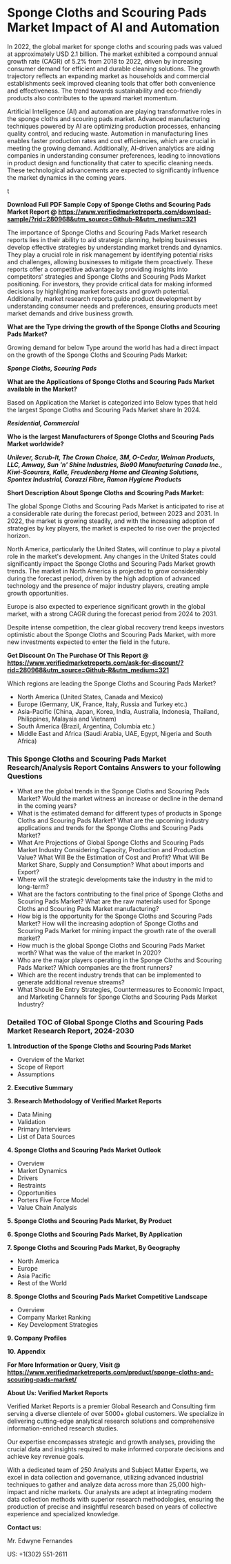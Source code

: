 <meta name="title" content="Global Sponge Cloths and Scouring Pads Market Impact of AI and Automation"><meta name="description" content="In 2022, the global market for sponge cloths and scouring pads was valued at approximately USD 2.1 billion. The market exhibited a compound annual growth rate (CAGR) o"><meta name="title" content="Sponge Cloths and Scouring Pads Market Size, Share, Scope, Trends, Growth, Opportunities, Analysis, Forecast"><h1>Sponge Cloths and Scouring Pads Market Impact of AI and Automation</h1><p>In 2022, the global market for sponge cloths and scouring pads was valued at approximately USD 2.1 billion. The market exhibited a compound annual growth rate (CAGR) of 5.2% from 2018 to 2022, driven by increasing consumer demand for efficient and durable cleaning solutions. The growth trajectory reflects an expanding market as households and commercial establishments seek improved cleaning tools that offer both convenience and effectiveness. The trend towards sustainability and eco-friendly products also contributes to the upward market momentum.</p><p>Artificial Intelligence (AI) and automation are playing transformative roles in the sponge cloths and scouring pads market. Advanced manufacturing techniques powered by AI are optimizing production processes, enhancing quality control, and reducing waste. Automation in manufacturing lines enables faster production rates and cost efficiencies, which are crucial in meeting the growing demand. Additionally, AI-driven analytics are aiding companies in understanding consumer preferences, leading to innovations in product design and functionality that cater to specific cleaning needs. These technological advancements are expected to significantly influence the market dynamics in the coming years.</p>t</p><p id="" class=""><strong>Download Full PDF Sample Copy of Sponge Cloths and Scouring Pads Market Report @ <a href="https://www.verifiedmarketreports.com/download-sample/?rid=280968&utm_source=Github-R&utm_medium=321" target="_blank">https://www.verifiedmarketreports.com/download-sample/?rid=280968&utm_source=Github-R&utm_medium=321</a></strong></p><p>The importance of&nbsp;Sponge Cloths and Scouring Pads Market research reports lies in their ability to aid strategic planning, helping businesses develop effective strategies by understanding market trends and dynamics. They play a crucial role in risk management by identifying potential risks and challenges, allowing businesses to mitigate them proactively. These reports offer a competitive advantage by providing insights into competitors' strategies and Sponge Cloths and Scouring Pads Market positioning. For investors, they provide critical data for making informed decisions by highlighting market forecasts and growth potential. Additionally, market research reports guide product development by understanding consumer needs and preferences, ensuring products meet market demands and drive business growth.</p><p><strong>What are the&nbsp;Type driving the growth of the Sponge Cloths and Scouring Pads Market?</strong></p><p id="" class="">Growing demand for below Type around the world has had a direct impact on the growth of the Sponge Cloths and Scouring Pads Market:</p><em><strong>Sponge Cloths, Scouring Pads</strong></em></p><strong>What are the&nbsp;Applications&nbsp;of Sponge Cloths and Scouring Pads Market available in the Market?</strong></p><p id="" class="">Based on Application the Market is categorized into Below types that held the largest Sponge Cloths and Scouring Pads Market share In 2024.</p><em><strong>Residential, Commercial</strong></em></p><strong>Who is the largest Manufacturers of Sponge Cloths and Scouring Pads Market worldwide?</strong></p><p><em><strong>Unilever, Scrub-It, The Crown Choice, 3M, O-Cedar, Weiman Products, LLC, Amway, Sun 'n' Shine Industries, Bio90 Manufacturing Canada Inc., Kiwi-Scourers, Kalle, Freudenberg Home and Cleaning Solutions, Spontex Industrial, Corazzi Fibre, Ramon Hygiene Products</strong></em></p><p id="" class=""><strong>Short Description About Sponge Cloths and Scouring Pads Market:</strong></p><p>The global Sponge Cloths and Scouring Pads Market is anticipated to rise at a considerable rate during the forecast period, between 2023 and 2031. In 2022, the market is growing steadily, and with the increasing adoption of strategies by key players, the market is expected to rise over the projected horizon.</p><p>North America, particularly the United States, will continue to play a pivotal role in the market's development. Any changes in the United States could significantly impact the Sponge Cloths and Scouring Pads Market growth trends. The market in North America is projected to grow considerably during the forecast period, driven by the high adoption of advanced technology and the presence of major industry players, creating ample growth opportunities.</p><p>Europe is also expected to experience significant growth in the global market, with a strong CAGR during the forecast period from 2024 to 2031.</p><p>Despite intense competition, the clear global recovery trend keeps investors optimistic about the Sponge Cloths and Scouring Pads Market, with more new investments expected to enter the field in the future.</p><p id="" class=""><strong>Get Discount On The Purchase Of This Report @ <a href="https://www.verifiedmarketreports.com/ask-for-discount/?rid=280968&utm_source=Github-R&utm_medium=321" target="_blank">https://www.verifiedmarketreports.com/ask-for-discount/?rid=280968&utm_source=Github-R&utm_medium=321</a></strong></p>Which regions are leading the Sponge Cloths and Scouring Pads Market?</p><ul><li>North America (United States, Canada and Mexico)</li><li>Europe (Germany, UK, France, Italy, Russia and Turkey etc.)</li><li>Asia-Pacific (China, Japan, Korea, India, Australia, Indonesia, Thailand, Philippines, Malaysia and Vietnam)</li><li>South America (Brazil, Argentina, Columbia etc.)</li><li>Middle East and Africa (Saudi Arabia, UAE, Egypt, Nigeria and South Africa)</li></ul><h3 id="" class="">This Sponge Cloths and Scouring Pads Market Research/Analysis Report Contains Answers to your following Questions</h3><ul><li>What are the global trends in the Sponge Cloths and Scouring Pads Market? Would the market witness an increase or decline in the demand in the coming years?</li><li>What is the estimated demand for different types of products in Sponge Cloths and Scouring Pads Market? What are the upcoming industry applications and trends for the Sponge Cloths and Scouring Pads Market?</li><li>What Are Projections of Global Sponge Cloths and Scouring Pads Market Industry Considering Capacity, Production and Production Value? What Will Be the Estimation of Cost and Profit? What Will Be Market Share, Supply and Consumption? What about imports and Export?</li><li>Where will the strategic developments take the industry in the mid to long-term?</li><li>What are the factors contributing to the final price of Sponge Cloths and Scouring Pads Market? What are the raw materials used for Sponge Cloths and Scouring Pads Market manufacturing?</li><li>How big is the opportunity for the Sponge Cloths and Scouring Pads Market? How will the increasing adoption of Sponge Cloths and Scouring Pads Market for mining impact the growth rate of the overall market?</li><li>How much is the global Sponge Cloths and Scouring Pads Market worth? What was the value of the market In 2020?</li><li>Who are the major players operating in the Sponge Cloths and Scouring Pads Market? Which companies are the front runners?</li><li>Which are the recent industry trends that can be implemented to generate additional revenue streams?</li><li>What Should Be Entry Strategies, Countermeasures to Economic Impact, and Marketing Channels for Sponge Cloths and Scouring Pads Market Industry?</li></ul><h3 id="" class="">Detailed TOC of Global Sponge Cloths and Scouring Pads Market Research Report, 2024-2030</h3><p id="" class=""><strong>1. Introduction of the Sponge Cloths and Scouring Pads Market</strong></p><ul><li>Overview of the Market</li><li>Scope of Report</li><li>Assumptions</li></ul><p id="" class=""><strong>2. Executive Summary</strong></p><p id="" class=""><strong>3. Research Methodology of Verified Market Reports</strong></p><ul><li>Data Mining</li><li>Validation</li><li>Primary Interviews</li><li>List of Data Sources</li></ul><p id="" class=""><strong>4. Sponge Cloths and Scouring Pads Market Outlook</strong></p><ul><li>Overview</li><li>Market Dynamics</li><li>Drivers</li><li>Restraints</li><li>Opportunities</li><li>Porters Five Force Model</li><li>Value Chain Analysis</li></ul><p id="" class=""><strong>5. Sponge Cloths and Scouring Pads Market, By Product</strong></p><p id="" class=""><strong>6. Sponge Cloths and Scouring Pads Market, By Application</strong></p><p id="" class=""><strong>7. Sponge Cloths and Scouring Pads Market, By Geography</strong></p><ul><li>North America</li><li>Europe</li><li>Asia Pacific</li><li>Rest of the World</li></ul><p id="" class=""><strong>8. Sponge Cloths and Scouring Pads Market Competitive Landscape</strong></p><ul><li>Overview</li><li>Company Market Ranking</li><li>Key Development Strategies</li></ul><p id="" class=""><strong>9. Company Profiles</strong></p><p id="" class=""><strong>10. Appendix</strong></p><p id="" class=""><strong>For More Information or Query, Visit @ <a href="https://www.verifiedmarketreports.com/product/sponge-cloths-and-scouring-pads-market/" target="_blank">https://www.verifiedmarketreports.com/product/sponge-cloths-and-scouring-pads-market/</a></strong></p><p id="" class=""><strong>About Us: Verified Market Reports</strong></p><p id="" class="">Verified Market Reports is a premier Global Research and Consulting firm serving a diverse clientele of over 5000+ global customers. We specialize in delivering cutting-edge analytical research solutions and comprehensive information-enriched research studies.</p><p id="" class="">Our expertise encompasses strategic and growth analyses, providing the crucial data and insights required to make informed corporate decisions and achieve key revenue goals.</p><p id="" class="">With a dedicated team of 250 Analysts and Subject Matter Experts, we excel in data collection and governance, utilizing advanced industrial techniques to gather and analyze data across more than 25,000 high-impact and niche markets. Our analysts are adept at integrating modern data collection methods with superior research methodologies, ensuring the production of precise and insightful research based on years of collective experience and specialized knowledge.</p><p id="" class=""><strong>Contact us:</strong></p><p id="" class="">Mr. Edwyne Fernandes</p><p id="" class="">US: +1(302) 551-2611</p>